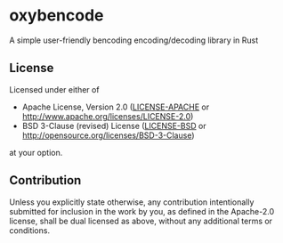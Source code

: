 # oxybencode

A simple user-friendly bencoding encoding/decoding library in Rust


## License

Licensed under either of

 * Apache License, Version 2.0
   ([LICENSE-APACHE](LICENSE-APACHE) or http://www.apache.org/licenses/LICENSE-2.0)
 * BSD 3-Clause (revised) License
   ([LICENSE-BSD](LICENSE-BSD) or http://opensource.org/licenses/BSD-3-Clause)

at your option.

## Contribution

Unless you explicitly state otherwise, any contribution intentionally submitted
for inclusion in the work by you, as defined in the Apache-2.0 license, shall be
dual licensed as above, without any additional terms or conditions.

